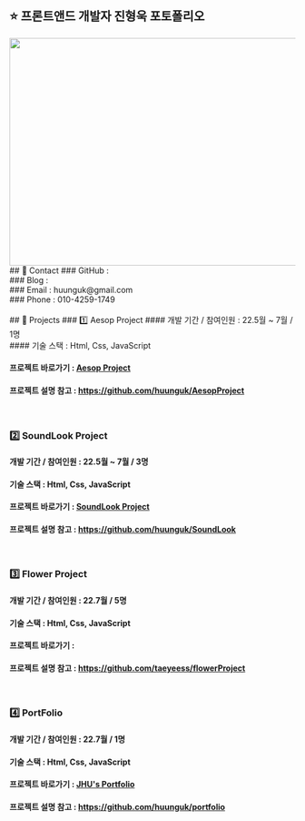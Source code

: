 ## ⭐ 프론트앤드 개발자 진형욱 포토폴리오
<img src="https://user-images.githubusercontent.com/100752008/177001479-896920c6-8534-4b59-aa04-0f54f29ae473.jpg" width=600 height=400>

<br>
## 📲 Contact
### GitHub : <https://github.com/huunguk> <br>
### Blog : <https://jinhyeounguk.tistory.com> <br>
### Email : huunguk@gmail.com <br>
### Phone : 010-4259-1749<br>

<br>
## 📌 Projects 
### 1️⃣ Aesop Project
#### 개발 기간 / 참여인원 : 22.5월 ~ 7월 / 1명<br>
#### 기술 스택 : Html, Css, JavaScript
  
#### 프로젝트 바로가기 : [Aesop Project](https://huunguk.github.io/AesopProject/)
#### 프로젝트 설명 참고 : <https://github.com/huunguk/AesopProject>
  <br>

### 2️⃣ SoundLook Project
#### 개발 기간 / 참여인원 : 22.5월 ~ 7월 / 3명<br>
#### 기술 스택 : Html, Css, JavaScript
  
#### 프로젝트 바로가기 : [SoundLook Project](https://huunguk.github.io/SoundLook/)
#### 프로젝트 설명 참고 : <https://github.com/huunguk/SoundLook>
  <br>

### 3️⃣ Flower Project 
#### 개발 기간 / 참여인원 : 22.7월 / 5명<br>
#### 기술 스택 : Html, Css, JavaScript
  
#### 프로젝트 바로가기 : 
#### 프로젝트 설명 참고 : <https://github.com/taeyeess/flowerProject>
  <br>
  
### 4️⃣ PortFolio 
#### 개발 기간 / 참여인원 : 22.7월 / 1명<br>
#### 기술 스택 : Html, Css, JavaScript
  
#### 프로젝트 바로가기 : [JHU's Portfolio](https://huunguk.github.io/portfolio/)
#### 프로젝트 설명 참고 : <https://github.com/huunguk/portfolio>
